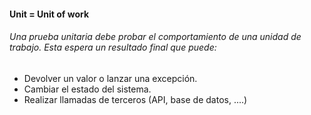 <h1 class="title" style="display:none">Pruebas Unitarias</h1>

<h4> Unit = Unit of work </h4>

<h6>Una prueba unitaria debe probar el comportamiento de una unidad de trabajo. Esta espera un resultado final que puede:</h6>

- Devolver un valor o lanzar una excepción.
- Cambiar el estado del sistema.
- Realizar llamadas de terceros (API, base de datos, ....)


